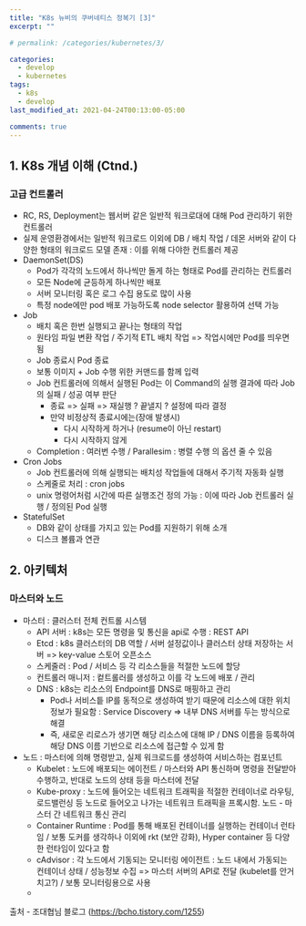 ```yaml
---
title: "K8s 뉴비의 쿠버네티스 정복기 [3]"
excerpt: ""

# permalink: /categories/kubernetes/3/

categories:
  - develop
  - kubernetes
tags:
  - k8s
  - develop
last_modified_at: 2021-04-24T00:13:00-05:00

comments: true
---
```


## 1. K8s 개념 이해 (Ctnd.)

### 고급 컨트롤러

- RC, RS, Deployment는 웹서버 같은 일반적 워크로대에 대해 Pod 관리하기 위한 컨트롤러
- 실제 운영환경에서는 일반적 워크로드 이외에 DB / 배치 작업 / 데몬 서버와 같이 다양한 형태의 워크로드 모델 존재 : 이를 위해 다야한 컨트롤러 제공
- DaemonSet(DS)
  - Pod가 각각의 노드에서 하나씩만 돌게 하는 형태로 Pod를 관리하는 컨트롤러
  - 모든 Node에 균등하게 하나씩만 배포
  - 서버 모니터링 혹은 로그 수집 용도로 많이 사용
  - 특정 node에만 pod 배포 가능하도록 node selector 활용하여 선택 가능
- Job
  - 배치 혹은 한번 실행되고 끝나는 형태의 작업
  - 원타임 파일 변환 작업 / 주기적 ETL 배치 작업 => 작업시에만 Pod를 띄우면 됨
  - Job 종료시 Pod 종료
  - 보통 이미지 + Job 수행 위한 커맨드를 함께 입력
  - Job 컨트롤러에 의해서 실행된 Pod는 이 Command의 실행 결과에 따라 Job의 실패 / 성공 여부 판단
    - 종료 => 실패 => 재실행 ? 끝낼지 ? 설정에 따라 결정
    - 만약 비정상적 종료시에는(장애 발생시)
      - 다시 시작하게 하거나 (resume이 아닌 restart)
      - 다시 시작하지 않게
  - Completion : 여러번 수행 / Parallesim : 병렬 수행 의 옵션 줄 수 있음
- Cron Jobs
  - Job 컨트롤러에 의해 실행되는 배치성 작업들에 대해서 주기적 자동화 실행
  - 스케줄로 처리 : cron jobs
  - unix 명령어처럼 시간에 따른 실행조건 정의 가능 : 이에 따라 Job 컨트롤러 실행 / 정의된 Pod 실행
- StatefulSet
  - DB와 같이 상태를 가지고 있는 Pod를 지원하기 위해 소개
  - 디스크 볼륨과 연관

## 2. 아키텍처

### 마스터와 노드

- 마스터 : 클러스터 전체 컨트롤 시스템
  - API 서버 : k8s는 모든 명령을 및 통신을 api로 수행 : REST API
  - Etcd : k8s 클러스터의 DB 역할 / 서버 설정값이나 클러스터 상태 저장하는 서버 => key-value 스토어 오픈소스
  - 스케줄러 : Pod / 서비스 등 각 리소스들을 적절한 노드에 할당
  - 컨트롤러 매니저 : 컽트롤러를 생성하고 이를 각 노드에 배포 / 관리
  - DNS : k8s는 리소스의 Endpoint를 DNS로 매핑하고 관리
    - Pod나 서비스틑 IP를 동적으로 생성하여 받기 때문에 리소스에 대한 위치 정보가 필요함 : Service Discovery => 내부 DNS 서버를 두는 방식으로 해결
    - 즉, 새로운 리로스가 생기면 해당 리소스에 대해 IP / DNS 이름을 등록하여 해당 DNS 이름 기반으로 리소스에 접근할 수 있게 함
- 노드 : 마스터에 의해 명령받고, 실제 워크로드를 생성하여 서비스하는 컴포넌트
  - Kubelet : 노드에 배포되는 에이전트 / 마스터와 API 통신하며 명령을 전달받아 수행하고, 반대로 노드의 상태 등을 마스터에 전달
  - Kube-proxy : 노드에 들어오는 네트워크 트래픽을 적절한 컨테이너로 라우팅, 로드밸런싱 등 노드로 들어오고 나가는 네트워크 트래픽을 프록시함. 노드 - 마스터 간 네트워크 통신 관리
  - Container Runtime : Pod를 통해 배포된 컨테이너를 실행하는 컨테이너 런타임 / 보통 도커를 생각하나 이외에 rkt (보안 강화), Hyper container 등 다양한 런타임이 있다고 함
  - cAdvisor : 각 노드에서 기동되는 모니터링 에이전트 : 노드 내에서 가동되는 컨테이너 상태 / 성능정보 수집 => 마스터 서버의 API로 전달 (kubelet를 안거치고?) / 보통 모니터링용으로 사용
  -

출처 - 조대협님 블로그 (https://bcho.tistory.com/1255)
